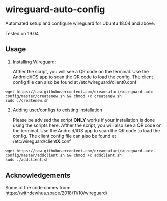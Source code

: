 # wireguard-auto-config
Automated setup and configure wireguard for Ubuntu 18.04 and above.

Tested on 19.04
## Usage
1. Installing Wireguard:

    Afther the script, you will see a QR code on the terminal. Use the Android/iOS app to scan the QR code to load the config. The client config file can also be found at /etc/wireguard/client0.conf

```shell
wget https://raw.githubusercontent.com/dreamsafari/wireguard-auto-config/master/createnew.sh && chmod +x createnew.sh
sudo ./createnew.sh
```

2. Adding user/configs to existing installation

    Please be advised the script **ONLY** works if your installation is done using the scripts here. Afther the script, you will also see a QR code on the terminal. Use the Android/iOS app to scan the QR code to load the config. The client config file can also be found at /etc/wireguard/client**X**.conf

```shell
wget https://raw.githubusercontent.com/dreamsafari/wireguard-auto-config/master/addclient.sh && chmod +x addclient.sh
sudo ./addclient.sh
```

## Acknowledgements

Some of the code comes from: https://withdewhua.space/2018/11/10/wireguard/
